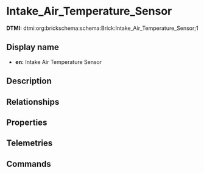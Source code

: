 # Intake_Air_Temperature_Sensor
**DTMI:** dtmi:org:brickschema:schema:Brick:Intake_Air_Temperature_Sensor;1
## Display name
- **en:** Intake Air Temperature Sensor
## Description
## Relationships
## Properties
## Telemetries
## Commands
